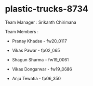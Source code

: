 # plastic-trucks-8734

Team Manager : Srikanth Chirimana

Team Members : 

- Pranay Khadse - fw20_0117
  
- Vikas Pawar - fp02_065

- Shagun Sharma - fw19_0061

- Vikas Dongarwar - fw19_0686

- Anju Tewatia - fp06_350
